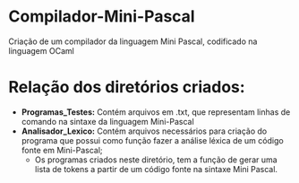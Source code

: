 # Compilador-Mini-Pascal
Criação de um compilador da linguagem Mini Pascal, codificado na linguagem OCaml 

# Relação dos diretórios criados:
* **Programas_Testes:** Contém arquivos em .txt, que representam linhas de comando na sintaxe da linguagem Mini-Pascal
* **Analisador_Lexico:** Contém arquivos necessários para criação do programa que possui como função fazer a análise léxica de um código fonte em Mini-Pascal;
	* Os programas criados neste diretório, tem a função de gerar uma lista de tokens a partir de um código fonte na sintaxe Mini Pascal.
